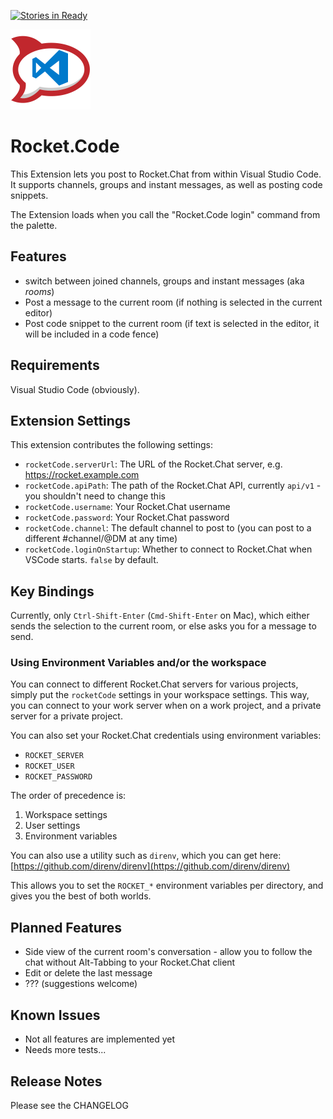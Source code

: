 [![Stories in Ready](https://badge.waffle.io/andre-f/rocket-code.png?label=ready&title=Ready)](https://waffle.io/andre-f/rocket-code)


![logo](icon128.png)
# Rocket.Code

This Extension lets you post to Rocket.Chat from within Visual Studio Code. It supports channels, groups and instant messages, as well as posting code snippets.

The Extension loads when you call the "Rocket.Code login" command from the palette.

## Features

* switch between joined channels, groups and instant messages (aka _rooms_)
* Post a message to the current room (if nothing is selected in the current editor)
* Post code snippet to the current room (if text is selected in the editor, it will be included in a code fence)

## Requirements

Visual Studio Code (obviously).

## Extension Settings

This extension contributes the following settings:

* `rocketCode.serverUrl`: The URL of the Rocket.Chat server, e.g. https://rocket.example.com
* `rocketCode.apiPath`: The path of the Rocket.Chat API, currently `api/v1` - you shouldn't need to change this
* `rocketCode.username`: Your Rocket.Chat username
* `rocketCode.password`: Your Rocket.Chat password
* `rocketCode.channel`: The default channel to post to (you can post to a different #channel/@DM at any time)
* `rocketCode.loginOnStartup`: Whether to connect to Rocket.Chat when VSCode starts. `false` by default.

## Key Bindings

Currently, only `Ctrl-Shift-Enter` (`Cmd-Shift-Enter` on Mac), which either sends the selection to the current room, or else asks you for a message to send.

### Using Environment Variables and/or the workspace

You can connect to different Rocket.Chat servers for various projects, simply put the `rocketCode` settings in your workspace settings. This way, you can connect to your work server when on a work project, and a private server for a private project.

You can also set your Rocket.Chat credentials using environment variables:

* `ROCKET_SERVER`
* `ROCKET_USER`
* `ROCKET_PASSWORD`

The order of precedence is:

1. Workspace settings
1. User settings
1. Environment variables

You can also use a utility such as `direnv`, which you can get here: [https://github.com/direnv/direnv](https://github.com/direnv/direnv)

This allows you to set the `ROCKET_*` environment variables per directory, and gives you the best of both worlds.

## Planned Features

* Side view of the current room's conversation - allow you to follow the chat without Alt-Tabbing to your Rocket.Chat client
* Edit or delete the last message
* ??? (suggestions welcome)

## Known Issues

* Not all features are implemented yet
* Needs more tests...

## Release Notes

Please see the CHANGELOG
